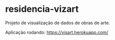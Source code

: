 # residencia-vizart
Projeto de visualização de dados de obras de arte.

Aplicação rodando: https://visart.herokuapp.com/
